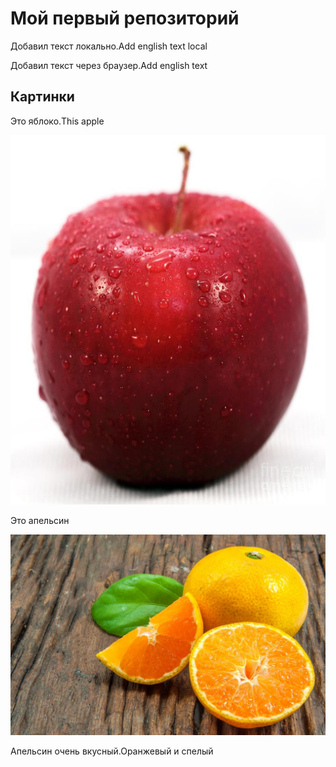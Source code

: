 ﻿# Мой первый репозиторий

Добавил текст локально.Add english text local

Добавил текст через браузер.Add english text


## Картинки
Это яблоко.This apple

![Это яблоко](apple.jpg)

Это апельсин

![Это апельсин](apelsin.jpg)

Апельсин очень вкусный.Оранжевый и спелый